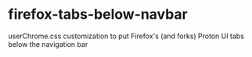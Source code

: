 # firefox-tabs-below-navbar
userChrome.css customization to put Firefox's (and forks) Proton UI tabs below the navigation bar
